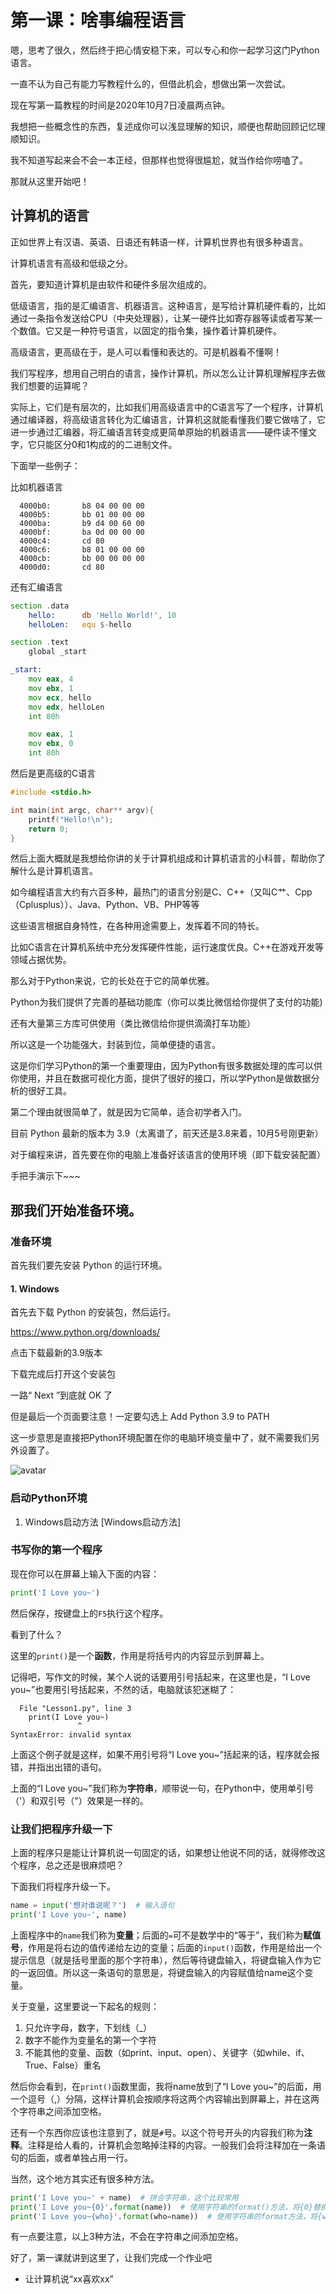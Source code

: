 # 第一课：啥事编程语言

嗯，思考了很久，然后终于把心情安稳下来，可以专心和你一起学习这门Python语言。

一直不认为自己有能力写教程什么的，但借此机会，想做出第一次尝试。

现在写第一篇教程的时间是2020年10月7日凌晨两点钟。

我想把一些概念性的东西，复述成你可以浅显理解的知识，顺便也帮助回顾记忆理顺知识。

我不知道写起来会不会一本正经，但那样也觉得很尴尬，就当作给你唠嗑了。

那就从这里开始吧！

## 计算机的语言

正如世界上有汉语、英语、日语还有韩语一样，计算机世界也有很多种语言。

计算机语言有高级和低级之分。

首先，要知道计算机是由软件和硬件多层次组成的。

低级语言，指的是汇编语言、机器语言。这种语言，是写给计算机硬件看的，比如通过一条指令发送给CPU（中央处理器），让某一硬件比如寄存器等读或者写某一个数值。它又是一种符号语言，以固定的指令集，操作着计算机硬件。

高级语言，更高级在于，是人可以看懂和表达的。可是机器看不懂啊！

我们写程序，想用自己明白的语言，操作计算机，所以怎么让计算机理解程序去做我们想要的运算呢？

实际上，它们是有层次的，比如我们用高级语言中的C语言写了一个程序，计算机通过编译器，将高级语言转化为汇编语言，计算机这就能看懂我们要它做啥了，它进一步通过汇编器，将汇编语言转变成更简单原始的机器语言——硬件读不懂文字，它只能区分0和1构成的的二进制文件。

下面举一些例子：

比如机器语言

```
  4000b0:       b8 04 00 00 00
  4000b5:       bb 01 00 00 00
  4000ba:       b9 d4 00 60 00
  4000bf:       ba 0d 00 00 00
  4000c4:       cd 80
  4000c6:       b8 01 00 00 00
  4000cb:       bb 00 00 00 00
  4000d0:       cd 80
```

还有汇编语言

```asm
section .data
    hello:      db 'Hello World!', 10
    helloLen:   equ $-hello

section .text
    global _start

_start:
    mov eax, 4
    mov ebx, 1
    mov ecx, hello
    mov edx, helloLen
    int 80h

    mov eax, 1
    mov ebx, 0
    int 80h
```

然后是更高级的C语言

```c
#include <stdio.h>

int main(int argc, char** argv){
    printf("Hello!\n");
    return 0;
}
```

然后上面大概就是我想给你讲的关于计算机组成和计算机语言的小科普，帮助你了解什么是计算机语言。

如今编程语言大约有六百多种，最热门的语言分别是C、C++（又叫C艹、Cpp（Cplusplus））、Java、Python、VB、PHP等等

这些语言根据自身特性，在各种用途需要上，发挥着不同的特长。

比如C语言在计算机系统中充分发挥硬件性能，运行速度优良。C++在游戏开发等领域占据优势。

那么对于Python来说，它的长处在于它的简单优雅。

Python为我们提供了完善的基础功能库（你可以类比微信给你提供了支付的功能)

还有大量第三方库可供使用（类比微信给你提供滴滴打车功能）

所以这是一个功能强大，封装到位，简单便捷的语言。

这是你们学习Python的第一个重要理由，因为Python有很多数据处理的库可以供你使用，并且在数据可视化方面，提供了很好的接口，所以学Python是做数据分析的很好工具。

第二个理由就很简单了，就是因为它简单，适合初学者入门。

目前 Python 最新的版本为 3.9（太离谱了，前天还是3.8来着，10月5号刚更新）

对于编程来讲，首先要在你的电脑上准备好该语言的使用环境（即下载安装配置）

手把手演示下~~~

## 那我们开始准备环境。

### 准备环境

首先我们要先安装 Python 的运行环境。

#### 1. Windows

首先去下载 Python 的安装包，然后运行。

https://www.python.org/downloads/

点击下载最新的3.9版本

下载完成后打开这个安装包

一路“ Next ”到底就 OK 了

但是最后一个页面要注意！一定要勾选上 Add Python 3.9 to PATH

这一步意思是直接把Python环境配置在你的电脑环境变量中了，就不需要我们另外设置了。

![avatar](https://github.com/ShimizushimaKana/program-book-for-girlfriend/blob/master/l.png)

### 启动Python环境

1. Windows启动方法
[Windows启动方法]

### 书写你的第一个程序

现在你可以在屏幕上输入下面的内容：

```python
print('I Love you~')
```

然后保存，按键盘上的`F5`执行这个程序。

看到了什么？

这里的`print()`是一个**函数**，作用是将括号内的内容显示到屏幕上。

记得吧，写作文的时候，某个人说的话要用引号括起来，在这里也是，“I Love you~”也要用引号括起来，不然的话，电脑就该犯迷糊了：

```
  File "Lesson1.py", line 3  
    print(I Love you~)  
               ^  
SyntaxError: invalid syntax
```

上面这个例子就是这样，如果不用引号将“I Love you~”括起来的话，程序就会报错，并指出出错的语句。

上面的“I Love you~”我们称为**字符串**，顺带说一句，在Python中，使用单引号（'）和双引号（"）效果是一样的。

### 让我们把程序升级一下

上面的程序只是能让计算机说一句固定的话，如果想让他说不同的话，就得修改这个程序，总之还是很麻烦吧？

下面我们将程序升级一下。

```python
name = input('想对谁说呢？')  # 输入语句
print('I Love you~', name)
```

上面程序中的`name`我们称为**变量**；后面的`=`可不是数学中的“等于”，我们称为**赋值号**，作用是将右边的值传递给左边的变量；后面的`input()`函数，作用是给出一个提示信息（就是括号里面的那个字符串），然后等待键盘输入，将键盘输入作为它的一返回值。所以这一条语句的意思是，将键盘输入的内容赋值给name这个变量。

关于变量，这里要说一下起名的规则：

1. 只允许字母，数字，下划线（_）
2. 数字不能作为变量名的第一个字符
3. 不能其他的变量、函数（如print、input、open）、关键字（如while、if、True、False）重名

然后你会看到，在`print()`函数里面，我将name放到了“I Love you~”的后面，用一个逗号（,）分隔，这样计算机会按顺序将这两个内容输出到屏幕上，并在这两个字符串之间添加空格。

还有一个东西你应该也注意到了，就是`#`号。以这个符号开头的内容我们称为**注释**。注释是给人看的，计算机会忽略掉注释的内容。一般我们会将注释加在一条语句的后面，或者单独占用一行。

当然，这个地方其实还有很多种方法。

```python
print('I Love you~' + name)  # 拼合字符串，这个比较常用
print('I Love you~{0}'.format(name))  # 使用字符串的format()方法，将{0}替换
print('I Love you~{who}'.format(who=name))  # 使用字符串的format方法，将{who}替换
```

有一点要注意，以上3种方法，不会在字符串之间添加空格。

好了，第一课就讲到这里了，让我们完成一个作业吧

* 让计算机说“xx喜欢xx”
